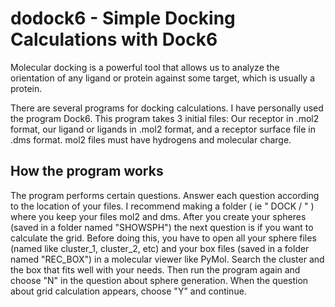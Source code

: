# dodock6 - Simple Docking Calculations with Dock6

Molecular docking is a powerful tool that allows us to analyze the orientation of any ligand or protein against some target, which is usually a protein.

There are several programs for docking calculations. I have personally used the program Dock6. This program takes 3 initial files: Our receptor in .mol2 format, our ligand or ligands in .mol2 format, and a receptor surface file in .dms format. mol2 files must have hydrogens and molecular charge.

## How the program works

The program performs certain questions. Answer each question according to the location of your files. I recommend making a folder ( ie " DOCK / " ) where you keep your files mol2 and dms. After you create your spheres (saved in a folder named "SHOWSPH") the next question is if you want to calculate the grid. Before doing this, you have to open all your sphere files (named like cluster_1, cluster_2, etc) and your box files (saved in a folder named "REC_BOX") in a molecular viewer like PyMol. Search the cluster and the box that fits well with your needs. Then run the program again and choose "N" in the question about sphere generation. When the question about grid calculation appears, choose "Y" and continue.
